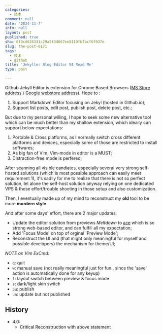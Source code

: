 ```yaml
---
categories:
  - 技术
comment: null
date: '2024-11-7'
info: null
layout: post
published: true
sha: 0f3cd635331c29a5f34067ee5110fbfbcf6f937e
slug: the-post-6171
tags:
  - 技术
  - github
title: 'Jekyller Blog Editor V4 Read Me'
type: post

---
```



Github Jekyll Editor is extension for Chrome Based Browsers  ([MS Store address][2] / [Google webstore address][1]). Hope to :

1. Support Markdown Editor focusing on Jekyl (hosted in Github.io);
2. Support list posts, edit post, publish post, delete post, etc.;

But due to my personal willing, I hope to seek some new alternative tool which can be much better than my shallow extension, which ideally can support below expectations:

1. Portable & Cross platforms, as I normally switch cross different platforms and devices, especially some of those are restricted to install softwares;
2. As big fan of Vim, Vim-mode in editor is a MUST;
3. Distraction-free mode is perfered;

After scanning all visible candiates, especially several very strong self-hosted solutions (which is most possible approach can easily meet requirement 1), it's sadlly for me to realize that there is not so perfect solution, let alone the self-host solution anyway relying on one dedicated VPS & those effort/trouble shooting in those setup and also customization.

Then, I eventually made up of my mind to reconstruct my **old** tool to be more **mordern style**.

And after some days' effort, there are 2 major updates:
- Update the editor soluiton from previews *Meltdown* to [ace](https://ace.c9.io/) which is so strong web-based editor, and can fulfill all my expectation;
- Add 'Focus Mode' on top of orginal 'Preview Mode';
- Reconstruct the UI and (that might only meaningful for myself and possible developers) the mechanism for theme/UI;

*NOTE on Vim ExCmd*:
- `q`:  quit
- `w`: manual save (not really meaningful just for fun.. since the 'save' action is automatically done for any keyup)
- `l`: layout switch between preview & focus mode
- `s`: dark/light skin switch
- `pu`: publish
- `un`: update but not published

[1]: https://chrome.google.com/webstore/detail/jekyller/lgdhgkhhglmhiacjecigalebiffjklec
[2]: https://microsoftedge.microsoft.com/addons/detail/jekyller-blog-editor/blogcklanlfjglneidejdabdljnoohlc?hl=zh-CN


## History
+ 4.0:	
  * Critical Reconstruction with above statement
